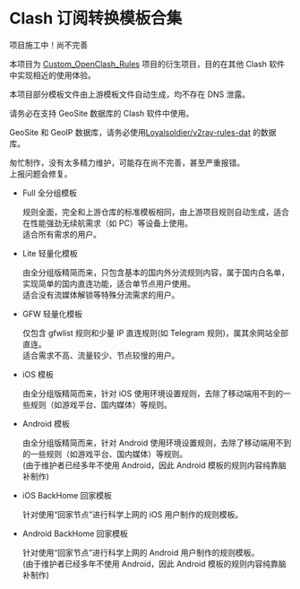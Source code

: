 # Clash 订阅转换模板合集


项目施工中！尚不完善

本项目为 [Custom_OpenClash_Rules](https://github.com/Aethersailor/Custom_OpenClash_Rules) 项目的衍生项目，目的在其他 Clash 软件中实现相近的使用体验。

本项目部分模板文件由上游模板文件自动生成，均不存在 DNS 泄露。  

请务必在支持 GeoSite 数据库的 Clash 软件中使用。  

GeoSite 和 GeoIP 数据库，请务必使用[Loyalsoldier/v2ray-rules-dat](https://github.com/Loyalsoldier/v2ray-rules-dat) 的数据库。  

匆忙制作，没有太多精力维护，可能存在尚不完善，甚至严重报错。  
上报问题会修复。  

- Full 全分组模板  

  规则全面，完全和上游仓库的标准模板相同，由上游项目规则自动生成，适合在性能强劲无续航需求（如 PC）等设备上使用。  
  适合所有需求的用户。  
  
- Lite 轻量化模板  
  
  由全分组版精简而来，只包含基本的国内外分流规则内容，属于国内白名单，实现简单的国内直连功能，适合单节点用户使用。  
  适合没有流媒体解锁等特殊分流需求的用户。  
  
- GFW 轻量化模板  

  仅包含 gfwlist 规则和少量 IP 直连规则(如 Telegram 规则)，属其余网站全部直连。  
  适合需求不高、流量较少、节点较慢的用户。  
  
- iOS 模板  
  
  由全分组版精简而来，针对 iOS 使用环境设置规则，去除了移动端用不到的一些规则（如游戏平台、国内媒体）等规则。  
  
- Android 模板  
  
  由全分组版精简而来，针对 Android 使用环境设置规则，去除了移动端用不到的一些规则（如游戏平台、国内媒体）等规则。  
  (由于维护者已经多年不使用 Android，因此 Android 模板的规则内容纯靠脑补制作)  
  
- iOS BackHome 回家模板  
  
  针对使用“回家节点”进行科学上网的 iOS 用户制作的规则模板。  
  
- Android BackHome 回家模板  
  
  针对使用“回家节点”进行科学上网的 Android 用户制作的规则模板。  
  (由于维护者已经多年不使用 Android，因此 Android 模板的规则内容纯靠脑补制作)  
